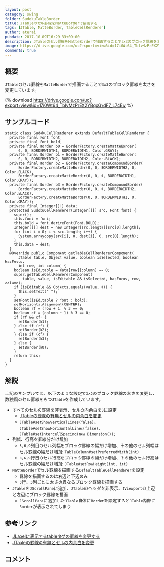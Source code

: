 ```yaml
---
layout: post
category: swing
folder: SudokuTableBorder
title: JTableのセル罫線をMatteBorderで描画する
tags: [JTable, MatteBorder, TableCellRenderer]
author: aterai
pubdate: 2017-10-09T16:29:33+09:00
description: JTableのセル罫線をMatteBorderで描画することで3x3のブロック罫線を太さを変更しています。
image: https://drive.google.com/uc?export=view&id=17i0Wt64_TblvMzPrEX2YBqxGvdF7_L74Ew
comments: true
---
```

## 概要
`JTable`のセル罫線を`MatteBorder`で描画することで`3x3`のブロック罫線を太さを変更しています。

{% download https://drive.google.com/uc?export=view&id=17i0Wt64_TblvMzPrEX2YBqxGvdF7_L74Ew %}

## サンプルコード
<pre class="prettyprint"><code>static class SudokuCellRenderer extends DefaultTableCellRenderer {
  private final Font font;
  private final Font bold;
  private final Border b0 = BorderFactory.createMatteBorder(
      0, 0, BORDERWIDTH1, BORDERWIDTH1, Color.GRAY);
  private final Border b1 = BorderFactory.createMatteBorder(
      0, 0, BORDERWIDTH2, BORDERWIDTH2, Color.BLACK);
  private final Border b2 = BorderFactory.createCompoundBorder(
      BorderFactory.createMatteBorder(0, 0, BORDERWIDTH2, 0, Color.BLACK),
      BorderFactory.createMatteBorder(0, 0, 0, BORDERWIDTH1, Color.GRAY));
  private final Border b3 = BorderFactory.createCompoundBorder(
      BorderFactory.createMatteBorder(0, 0, 0, BORDERWIDTH2, Color.BLACK),
      BorderFactory.createMatteBorder(0, 0, BORDERWIDTH1, 0, Color.GRAY));
  private final Integer[][] data;
  protected SudokuCellRenderer(Integer[][] src, Font font) {
    super();
    this.font = font;
    this.bold = font.deriveFont(Font.BOLD);
    Integer[][] dest = new Integer[src.length][src[0].length];
    for (int i = 0; i &lt; src.length; i++) {
      System.arraycopy(src[i], 0, dest[i], 0, src[0].length);
    }
    this.data = dest;
  }
  @Override public Component getTableCellRendererComponent(
      JTable table, Object value, boolean isSelected, boolean hasFocus,
      int row, int column) {
    boolean isEditable = data[row][column] == 0;
    super.getTableCellRendererComponent(
        table, value, isEditable &amp;&amp; isSelected, hasFocus, row, column);
    if (isEditable &amp;&amp; Objects.equals(value, 0)) {
      this.setText(" ");
    }
    setFont(isEditable ? font : bold);
    setHorizontalAlignment(CENTER);
    boolean rf = (row + 1) % 3 == 0;
    boolean cf = (column + 1) % 3 == 0;
    if (rf &amp;&amp; cf) {
      setBorder(b1);
    } else if (rf) {
      setBorder(b2);
    } else if (cf) {
      setBorder(b3);
    } else {
      setBorder(b0);
    }
    return this;
  }
}
</code></pre>

## 解説
上記のサンプルでは、以下のような設定で`3x3`のブロック罫線の太さを変更し、数独風のセル罫線をもつ`JTable`を作成しています。

- すべてのセルの罫線を非表示、セルの内余白を`0`に設定
    - [JTableの罫線の有無とセルの内余白を変更](http://ateraimemo.com/Swing/IntercellSpacing.html)
    - `JTable#setShowVerticalLines(false)`、`JTable#setShowHorizontalLines(false)`、`JTable#setIntercellSpacing(new Dimension());`
- 列幅、行高を罫線分だけ増加
    - `3,6,9`列目のセル列幅をブロック罫線の幅だけ増加、その他のセル列幅はセル罫線の幅だけ増加: `TableColumn#setPreferredWidth(int)`
    - `3,6,9`行目のセル行高をブロック罫線の幅だけ増加、その他のセル行高はセル罫線の幅だけ増加: `JTable#setRowHeight(int, int)`
- `MatteBorder`でセル罫線を描画する`DefaultTableCellRenderer`を設定
    - 罫線を描画するのは右辺と下辺のみ
    - `3`行、`3`列ごとに太さの異なるブロック罫線を描画する
- `JTable`を`JScrollPane`に追加、`JTable`のヘッダを非表示、`JViewport`の上辺と左辺にブロック罫線を描画
    - `JScrollPane`に追加した`JTable`自体に`Border`を設定すると`JTable`内部に`Border`が表示されてしまう

<!-- dummy comment line for breaking list -->

## 参考リンク
- [JLabelに表示するtableタグの罫線を変更する](http://ateraimemo.com/Swing/HtmlTableBorderStyle.html)
- [JTableの罫線の有無とセルの内余白を変更](http://ateraimemo.com/Swing/IntercellSpacing.html)

<!-- dummy comment line for breaking list -->

## コメント
